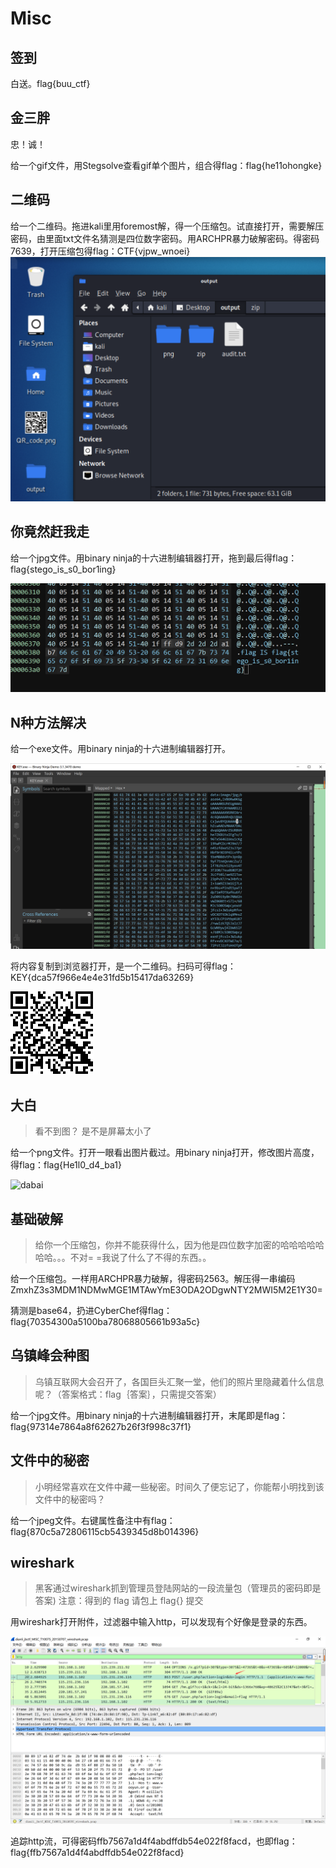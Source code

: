 # Misc
## 签到
白送。flag{buu_ctf}

## 金三胖
忠！诚！

给一个gif文件，用Stegsolve查看gif单个图片，组合得flag：flag{he11ohongke}

## 二维码
给一个二维码。拖进kali里用foremost解，得一个压缩包。试直接打开，需要解压密码，由里面txt文件名猜测是四位数字密码。用ARCHPR暴力破解密码。得密码7639，打开压缩包得flag：CTF{vjpw_wnoei}
![qr1](pic/qr1.png)

## 你竟然赶我走
给一个jpg文件。用binary ninja的十六进制编辑器打开，拖到最后得flag：flag{stego_is_s0_bor1ing}

![biubiu](pic/biubiu.png)

## N种方法解决
给一个exe文件。用binary ninja的十六进制编辑器打开。

![n](pic/n.png)

将内容复制到浏览器打开，是一个二维码。扫码可得flag：KEY{dca57f966e4e4e31fd5b15417da63269}

![n2](pic/n2.png)

## 大白
> 看不到图？ 是不是屏幕太小了

给一个png文件。打开一眼看出图片截过。用binary ninja打开，修改图片高度，得flag：flag{He1l0_d4_ba1}

![dabai](pic/dabai.png)

## 基础破解
> 给你一个压缩包，你并不能获得什么，因为他是四位数字加密的哈哈哈哈哈哈哈。。。不对= =我说了什么了不得的东西。。

给一个压缩包。一样用ARCHPR暴力破解，得密码2563。解压得一串编码ZmxhZ3s3MDM1NDMwMGE1MTAwYmE3ODA2ODgwNTY2MWI5M2E1Y30=

猜测是base64，扔进CyberChef得flag：flag{70354300a5100ba78068805661b93a5c}

## 乌镇峰会种图
> 乌镇互联网大会召开了，各国巨头汇聚一堂，他们的照片里隐藏着什么信息呢？（答案格式：flag｛答案｝，只需提交答案）

给一个jpg文件。用binary ninja的十六进制编辑器打开，末尾即是flag：flag{97314e7864a8f62627b26f3f998c37f1}

## 文件中的秘密
> 小明经常喜欢在文件中藏一些秘密。时间久了便忘记了，你能帮小明找到该文件中的秘密吗？

给一个jpeg文件。右键属性备注中有flag：flag{870c5a72806115cb5439345d8b014396}

## wireshark
> 黑客通过wireshark抓到管理员登陆网站的一段流量包（管理员的密码即是答案) 注意：得到的 flag 请包上 flag{} 提交

用wireshark打开附件，过滤器中输入http，可以发现有个好像是登录的东西。

![ws](pic/ws.png)

追踪http流，可得密码ffb7567a1d4f4abdffdb54e022f8facd，也即flag：flag{ffb7567a1d4f4abdffdb54e022f8facd}